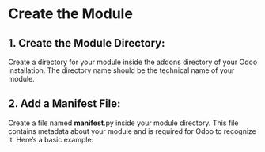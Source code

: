 # Create the Module

## 1. Create the Module Directory: 
Create a directory for your module inside the addons directory of your Odoo installation. 
The directory name should be the technical name of your module.

## 2. Add a Manifest File: 
Create a file named __manifest__.py inside your module directory.
This file contains metadata about your module and is required for Odoo to recognize it. Here’s a basic example:


